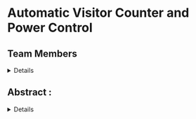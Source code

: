 # Automatic Visitor Counter and Power Control

## Team Members 
<details>
  
  * 221CS115, Banothu Hemanth, <hemanthbanoth.221cs115@nitk.edu.in>, 9502913985
  *  221CS124,Gollapalli Harshitha,<gollapalliharshitha.221cs124@nitk.edu.in>,9353454854
  * 221CS131,Kethavath Muni, <kethavathmuni.221cs131@nitk.edu.in>,7780781457
</details>

## Abstract :

<details>


### Motivation  
The rising demand for energy efficiency has accelerated the adoption of smart automation in residential, commercial, and institutional spaces. While ensuring occupant comfort is essential, uncontrolled energy usage leads to higher costs and environmental impact. By regulating power consumption based on real-time occupancy, this project delivers a sustainable and practical solution that balances comfort with resource optimization.

### Problem Statement  
Large-capacity spaces face two persistent challenges:  
1. *Inefficient energy utilization* – Appliances often remain active even when rooms are underutilized or vacant, causing significant power wastage.  
2. *Lack of occupancy awareness* – Without accurate monitoring, management cannot prevent overcrowding or optimize resource allocation.  

### Proposed Solution  
The system addresses these issues by:  
- Automatically counting visitors.  
- Adjusting appliance usage according to occupancy.  
- Enforcing capacity restrictions for safety.  

---

## 2. Features
- *Automatic Visitor Counting* – Infrared/ultrasonic sensors track entry and exit sequences, with a microcontroller maintaining a live occupancy count.  
- *LED Occupancy Display* – A bar-graph LED indicator provides a clear visual of how filled the room is, with all LEDs illuminated at full capacity.  
- *Proportional Power Control* – Appliances such as lights, fans, and AC units operate at scaled intensities: reduced power for partial occupancy and maximum output for full occupancy.  
- *Capacity Restriction & Alert* – When the limit is reached, entry is blocked and an alert (buzzer or LED) signals “Room Full.”  

---
</details>
